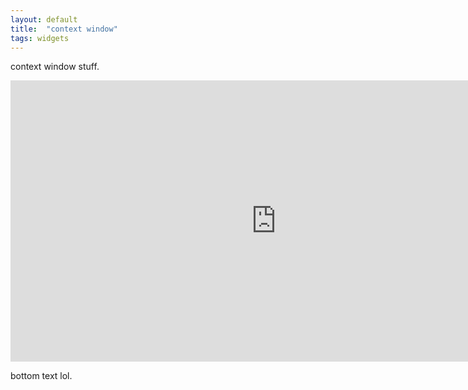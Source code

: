 ```yaml
---
layout: default
title:  "context window"
tags: widgets
---
```


context window stuff.

<iframe
	src="https://willsh1997-context-window-poc.hf.space"
	frameborder="0"
	width="850"
	height="450"
></iframe>

bottom text lol.